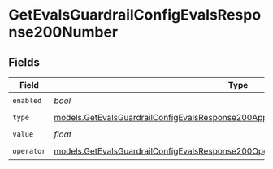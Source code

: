 # GetEvalsGuardrailConfigEvalsResponse200Number


## Fields

| Field                                                                                                                                                                            | Type                                                                                                                                                                             | Required                                                                                                                                                                         | Description                                                                                                                                                                      |
| -------------------------------------------------------------------------------------------------------------------------------------------------------------------------------- | -------------------------------------------------------------------------------------------------------------------------------------------------------------------------------- | -------------------------------------------------------------------------------------------------------------------------------------------------------------------------------- | -------------------------------------------------------------------------------------------------------------------------------------------------------------------------------- |
| `enabled`                                                                                                                                                                        | *bool*                                                                                                                                                                           | :heavy_check_mark:                                                                                                                                                               | N/A                                                                                                                                                                              |
| `type`                                                                                                                                                                           | [models.GetEvalsGuardrailConfigEvalsResponse200ApplicationJSONResponseBodyData62Type](../models/getevalsguardrailconfigevalsresponse200applicationjsonresponsebodydata62type.md) | :heavy_check_mark:                                                                                                                                                               | N/A                                                                                                                                                                              |
| `value`                                                                                                                                                                          | *float*                                                                                                                                                                          | :heavy_check_mark:                                                                                                                                                               | N/A                                                                                                                                                                              |
| `operator`                                                                                                                                                                       | [models.GetEvalsGuardrailConfigEvalsResponse200Operator](../models/getevalsguardrailconfigevalsresponse200operator.md)                                                           | :heavy_check_mark:                                                                                                                                                               | N/A                                                                                                                                                                              |